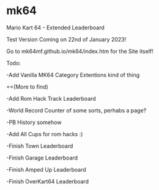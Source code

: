 # mk64
Mario Kart 64 - Extended Leaderboard

Test Version Coming on 22nd of January 2023!

Go to mk64mf.github.io/mk64/index.htm for the Site itself!

Todo:

-Add Vanilla MK64 Category Extentions kind of thing
  
==(More to find)

-Add Rom Hack Track Leaderboard

-World Record Counter of some sorts, perhabs a page?

-PB History somehow

-Add All Cups for rom hacks :)

-Finish Town Leaderboard

-Finish Garage Leaderboard

-Finish Amped Up Leaderboard

-Finish OverKart64 Leaderboard
